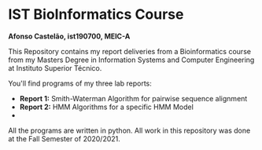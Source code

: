 # IST BioInformatics Course

**Afonso Castelão, ist190700, MEIC-A**

This Repository contains my report deliveries from a Bioinformatics course from my Masters Degree in Information Systems and Computer Engineering at Instituto Superior Técnico.

You'll find programs of my three lab reports:
* **Report 1:** Smith-Waterman Algorithm for pairwise sequence alignment
* **Report 2:** HMM Algorithms for a specific HMM Model
* 

All the programs are written in python. All work in this repository was done at the Fall Semester of 2020/2021.
